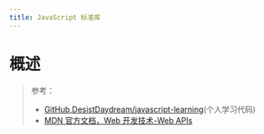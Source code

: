 ```yaml
---
title: JavaScript 标准库
---
```


# 概述

> 参考：
> - [GitHub,DesistDaydream/javascript-learning](https://github.com/DesistDaydream/javascript-learning)(个人学习代码)
> - [MDN 官方文档，Web 开发技术-Web APIs](https://developer.mozilla.org/en-US/docs/Web/API)
